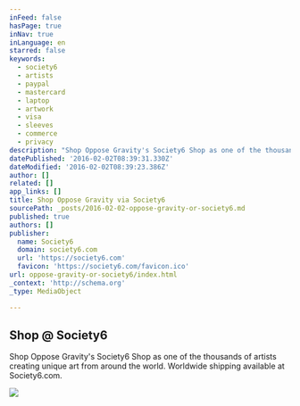 ```yaml
---
inFeed: false
hasPage: true
inNav: true
inLanguage: en
starred: false
keywords:
  - society6
  - artists
  - paypal
  - mastercard
  - laptop
  - artwork
  - visa
  - sleeves
  - commerce
  - privacy
description: "Shop Oppose Gravity's Society6 Shop as one of the thousands of artists creating unique art from around the world. Worldwide shipping available at Society6.com."
datePublished: '2016-02-02T08:39:31.330Z'
dateModified: '2016-02-02T08:39:23.386Z'
author: []
related: []
app_links: []
title: Shop Oppose Gravity via Society6
sourcePath: _posts/2016-02-02-oppose-gravity-or-society6.md
published: true
authors: []
publisher:
  name: Society6
  domain: society6.com
  url: 'https://society6.com'
  favicon: 'https://society6.com/favicon.ico'
url: oppose-gravity-or-society6/index.html
_context: 'http://schema.org'
_type: MediaObject

---
```

<article style=""><h1>Shop @ Society6</h1><p>Shop Oppose Gravity's Society6 Shop as one of the thousands of artists creating unique art from around the world. Worldwide shipping available at Society6.com.</p><img src="https://s3-us-west-2.amazonaws.com/the-grid-img/p/1d5c9075d6721a417d44f348d9c1c003a7c669dc.jpg" /></article>